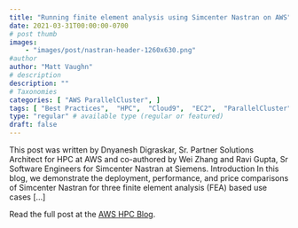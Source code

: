 ```yaml
---
title: "Running finite element analysis using Simcenter Nastran on AWS"
date: 2021-03-31T00:00:00-0700
# post thumb
images:
    - "images/post/nastran-header-1260x630.png"
#author
author: "Matt Vaughn"
# description
description: ""
# Taxonomies
categories: [ "AWS ParallelCluster", ]
tags: [ "Best Practices",  "HPC",  "Cloud9",  "EC2",  "ParallelCluster",  "hpcblog", ]
type: "regular" # available type (regular or featured)
draft: false
---
```


This post was written by Dnyanesh Digraskar, Sr. Partner Solutions Architect for HPC at AWS and co-authored by Wei Zhang and Ravi Gupta, Sr Software Engineers for Simcenter Nastran at Siemens. Introduction In this blog, we demonstrate the deployment, performance, and price comparisons of Simcenter Nastran for three finite element analysis (FEA) based use cases […]

Read the full post at the [AWS HPC Blog](https://aws.amazon.com/blogs/hpc/running-finite-element-analysis-using-simcenter-nastran-on-aws/).
